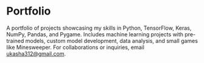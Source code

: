 # Portfolio
A portfolio of projects showcasing my skills in Python, TensorFlow, Keras, NumPy, Pandas, and Pygame. Includes machine learning projects with pre-trained models, custom model development, data analysis, and small games like Minesweeper. For collaborations or inquiries, email ukasha312@gmail.com.
